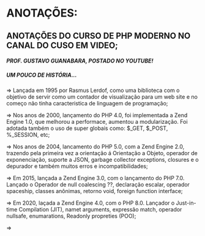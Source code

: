 # ANOTAÇÕES:


## __ANOTAÇÕES DO CURSO DE PHP MODERNO NO CANAL DO CUSO EM VIDEO;__
#### *PROF. GUSTAVO GUANABARA, POSTADO NO YOUTUBE!*

##### UM POUCO DE HISTÓRIA...
=>  Lançada em 1995 por Rasmus Lerdof, como uma biblioteca com o objetivo de servir como um contador de visualização para um web site e no começo não tinha caracteristica de linguagem de programação;

=>  Nos anos de 2000, lançamento do PHP 4.0, foi implementada a Zend Engine 1.0, que melhorou a performace, aumentou a modularização. Foi adotada também o uso de super globais como: $_GET, $_POST, %_SESSION, etc;

=>  Nos anos de 2004, lancamento do PHP 5.0, com a Zend Engine 2.0, trazendo pela primeira vez a orientação á Orientação a Objeto, operador de exponenciação, suporte a JSON, garbage collector exceptions, closures e o depurador e também muitos erros e incompatibilidades;

=>  Em 2015, lançada a Zend Engine 3.0, com o lançamento do PHP 7.0. Lançado o Operador de null coalescing ??, declaração escalar, operador spaceship, classes anônimas, retorno void, foreign function interface;

=>  Em 2020, laçada a Zend Engine 4.0, com o PHP 8.0. Lançador o Just-in-time Compilation (JIT), namet arguments, expressão match, operador nullsafe, enumarations, Readonly propreties (POO);

=>  
